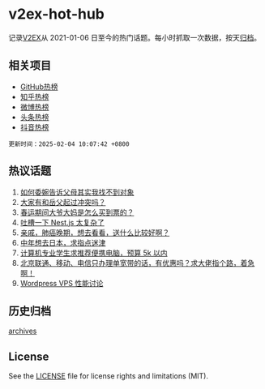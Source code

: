 # v2ex-hot-hub

 记录[V2EX](https://www.v2ex.com/)从 2021-01-06 日至今的热门话题。每小时抓取一次数据，按天[归档](archives)。
 
 ## 相关项目

- [GitHub热榜](https://github.com/snaildev/github-hot-hub)
- [知乎热榜](https://github.com/snaildev/zhihu-hot-hub)
- [微博热榜](https://github.com/snaildev/weibo-hot-hub)
- [头条热榜](https://github.com/snaildev/toutiao-hot-hub)
- [抖音热榜](https://github.com/snaildev/douyin-hot-hub)


 `更新时间：2025-02-04 10:07:42 +0800`

## 热议话题

1. [如何委婉告诉父母其实我找不到对象](https://www.v2ex.com/t/1108755)
1. [大家有和岳父起过冲突吗？](https://www.v2ex.com/t/1108777)
1. [春运期间大爷大妈是怎么买到票的？](https://www.v2ex.com/t/1108708)
1. [吐槽一下 Nest.js 太复杂了](https://www.v2ex.com/t/1108703)
1. [亲戚，肺癌晚期，想去看看，送什么比较好啊？](https://www.v2ex.com/t/1108695)
1. [中年想去日本，求指点迷津](https://www.v2ex.com/t/1108789)
1. [计算机专业学生求推荐便携电脑，预算 5k 以内](https://www.v2ex.com/t/1108792)
1. [北京联通、移动、电信只办理单宽带的话，有优惠吗？求大佬指个路，着急啊！](https://www.v2ex.com/t/1108699)
1. [Wordpress VPS 性能讨论](https://www.v2ex.com/t/1108709)

## 历史归档

[archives](archives)

## License

See the [LICENSE](LICENSE) file for license rights and limitations (MIT).
